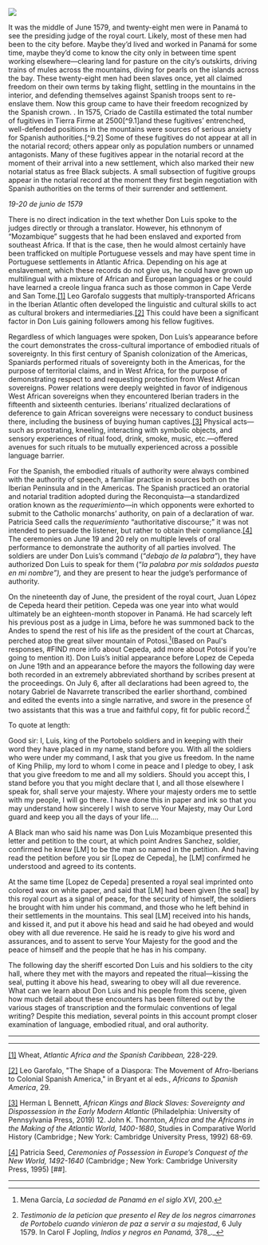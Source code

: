 <a href="https://juncture-digital.org"><img src="https://juncture-digital.org/images/ve-button.png"></a>

<param ve-config 
       title="Panama"
       author="EmKamm"
       banner="https://raw.githubusercontent.com/emKamm/homepage/main/Panama/1644Jansson.png" 
       layout="vtl">

<!-- Entities discussed throughout the essay are typically defined before the essay text and
     are thus available in all text.  Entity identifiers (QIDs) can be found in either
     Wikipedia or Wikidata (https://www.wikidata.org)> -->
<param ve-entity eid="">
It was the middle of June 1579, and twenty-eight men were in Panamá to see the presiding judge of the royal court. Likely, most of these men had been to the city before. Maybe they’d lived and worked in Panamá for some time, maybe they’d come to know the city only in between time spent working elsewhere—clearing land for pasture on the city’s outskirts, driving trains of mules across the mountains, diving for pearls on the islands across the bay. These twenty-eight men had been slaves once, yet all claimed freedom on their own terms by taking flight, settling in the mountains in the interior, and defending themselves against Spanish troops sent to re-enslave them. Now this group came to have their freedom recognized by the Spanish crown.
. In 1575, Criado de Castilla estimated the total number of fugitives in Tierra Firme at 2500[^9.1]and these fugitives’ entrenched, well-defended positions in the mountains were sources of serious anxiety for Spanish authorities.[^9.2] Some of these fugitives do not appear at all in the notarial record; others appear only as population numbers or unnamed antagonists. Many of these fugitives appear in the notarial record at the moment of their arrival into a new settlement, which also marked their new notarial status as free Black subjects. A small subsection of fugitive groups appear in the notarial record at the moment they first begin negotiation with Spanish authorities on the terms of their surrender and settlement.

_19-20 de junio de 1579_

There is no direct indication in the text whether Don Luis spoke to the judges directly or through a translator. However, his ethnonym of “Mozambique” suggests that he had been enslaved and exported from southeast Africa. If that is the case, then he would almost certainly have been trafficked on multiple Portuguese vessels and may have spent time in Portuguese settlements in Atlantic Africa. Depending on his age at enslavement, which these records do not give us, he could have grown up multilingual with a mixture of African and European languages or he could have learned a creole lingua franca such as those common in Cape Verde and San Tome.[[1]](#_ftn1) Leo Garofalo suggests that multiply-transported Africans in the Iberian Atlantic often developed the linguistic and cultural skills to act as cultural brokers and intermediaries.[[2]](#_ftn2) This could have been a significant factor in Don Luis gaining followers among his fellow fugitives.

Regardless of which languages were spoken, Don Luis’s appearance before the court demonstrates the cross-cultural importance of embodied rituals of sovereignty. In this first century of Spanish colonization of the Americas, Spaniards performed rituals of sovereignty both in the Americas, for the purpose of territorial claims, and in West Africa, for the purpose of demonstrating respect to and requesting protection from West African sovereigns. Power relations were deeply weighted in favor of indigenous West African sovereigns when they encountered Iberian traders in the fifteenth and sixteenth centuries. Iberians’ ritualized declarations of deference to gain African sovereigns were necessary to conduct business there, including the business of buying human captives.[[3]](#_ftn3) Physical acts—such as prostrating, kneeling, interacting with symbolic objects, and sensory experiences of ritual food, drink, smoke, music, etc.—offered avenues for such rituals to be mutually experienced across a possible language barrier.

For the Spanish, the embodied rituals of authority were always combined with the authority of speech, a familiar practice in sources both on the Iberian Peninsula and in the Americas. The Spanish practiced an oratorial and notarial tradition adopted during the Reconquista—a standardized oration known as the _requerimiento_—in which opponents were exhorted to submit to the Catholic monarchs’ authority, on pain of a declaration of war. Patricia Seed calls the _requerimiento_ “authoritative discourse;” it was not intended to persuade the listener, but rather to obtain their compliance.[[4]](#_ftn4) The ceremonies on June 19 and 20 rely on multiple levels of oral performance to demonstrate the authority of all parties involved. The soldiers are under Don Luis’s command (“_debajo de la palabra”_), they have authorized Don Luis to speak for them (“_la palabra por mis soldados puesta en mi nombre”),_ and they are present to hear the judge’s performance of authority.

  On the nineteenth day of June, the president of the royal court, Juan López de Cepeda heard their petition. Cepeda was one year into what would ultimately be an eighteen-month stopover in Panamá. He had scarcely left his previous post as a judge in Lima, before he was summoned back to the Andes to spend the rest of his life as the president of the court at Charcas, perched atop the great silver mountain of Potosi.[^9.3](Based on Paul's responses, #FIND more info about Cepeda, add more about Potosi if you're going to mention it). Don Luis’s initial appearance before Lopez de Cepeda on June 19th and an appearance before the mayors the following day were both recorded in an extremely abbreviated shorthand by scribes present at the proceedings. On July 6, after all declarations had been agreed to, the notary Gabriel de Navarrete transcribed the earlier shorthand, combined and edited the events into a single narrative, and swore in the presence of two assistants that this was a true and faithful copy, fit for public record.[^9.4]

To quote at length:

Good sir: I, Luis, king of the Portobelo soldiers and in keeping with their word they have placed in my name, stand before you. With all the soldiers who were under my command, I ask that you give us freedom. In the name of King Philip, my lord to whom I come in peace and I pledge to obey, I ask that you give freedom to me and all my soldiers. Should you accept this, I stand before you that you might declare that I, and all those elsewhere I speak for, shall serve your majesty. Where your majesty orders me to settle with my people, I will go there. I have done this in paper and ink so that you may understand how sincerely I wish to serve Your Majesty, may Our Lord guard and keep you all the days of your life….

A Black man who said his name was Don Luis Mozambique presented this letter and petition to the court, at which point Andres Sanchez, soldier, confirmed he knew [LM] to be the man so named in the petition. And having read the petition before you sir [Lopez de Cepeda], he [LM] confirmed he understood and agreed to its contents.

At the same time [Lopez de Cepeda] presented a royal seal imprinted onto colored wax on white paper, and said that [LM] had been given [the seal] by this royal court as a signal of peace, for the security of himself, the soldiers he brought with him under his command, and those who he left behind in their settlements in the mountains. This seal [LM] received into his hands, and kissed it, and put it above his head and said he had obeyed and would obey with all due reverence. He said he is ready to give his word and assurances, and to assent to serve Your Majesty for the good and the peace of himself and the people that he has in his company.

  The following day the sheriff escorted Don Luis and his soldiers to the city hall, where they met with the mayors and repeated the ritual—kissing the seal, putting it above his head, swearing to obey will all due reverence. What can we learn about Don Luis and his people from this scene, given how much detail about these encounters has been filtered out by the various stages of transcription and the formulaic conventions of legal writing? Despite this mediation, several points in this account prompt closer examination of language, embodied ritual, and oral authority.

---

[^9.3]:  Mena García, _La sociedad de Panamá en el siglo XVI_, 200.

[^9.4]:  _Testimonio de la peticion que presento el Rey de los negros cimarrones de Portobelo cuando vinieron de paz a servir a su majestad_, 6 July 1579. In Carol F Jopling, _Indios y negros en Panamá,_ 378_._

---

[[1]](#_ftnref1) Wheat, _Atlantic Africa and the Spanish Caribbean,_ 228-229.

[[2]](#_ftnref2) Leo Garofalo, "The Shape of a Diaspora: The Movement of Afro-Iberians to Colonial Spanish America," in Bryant et al eds., _Africans to Spanish America_, 29.

[[3]](#_ftnref3) Herman L Bennett, _African Kings and Black Slaves: Sovereignty and Dispossession in the Early Modern Atlantic_ (Philadelphia: University of Pennsylvania Press, 2019) 12. John K. Thornton, _Africa and the Africans in the Making of the Atlantic World, 1400-1680_, Studies in Comparative World History (Cambridge ; New York: Cambridge University Press, 1992) 68-69.

[[4]](#_ftnref4) Patricia Seed, _Ceremonies of Possession in Europe’s Conquest of the New World, 1492-1640_ (Cambridge ; New York: Cambridge University Press, 1995) [##].  

---

[^9.1]: Criado de Castilla, _Sumaria descripción,_ 7 May 1575.

[^9.2]: Jean-Pierre Tardieu, _Cimarrones de Panamá: la forja de una identidad afroamericana en el siglo XVI_, Tiempo emulado 9 (Madrid : Frankfurt am Main: Iberoamericana ; Vervuert, 2009), 262.
